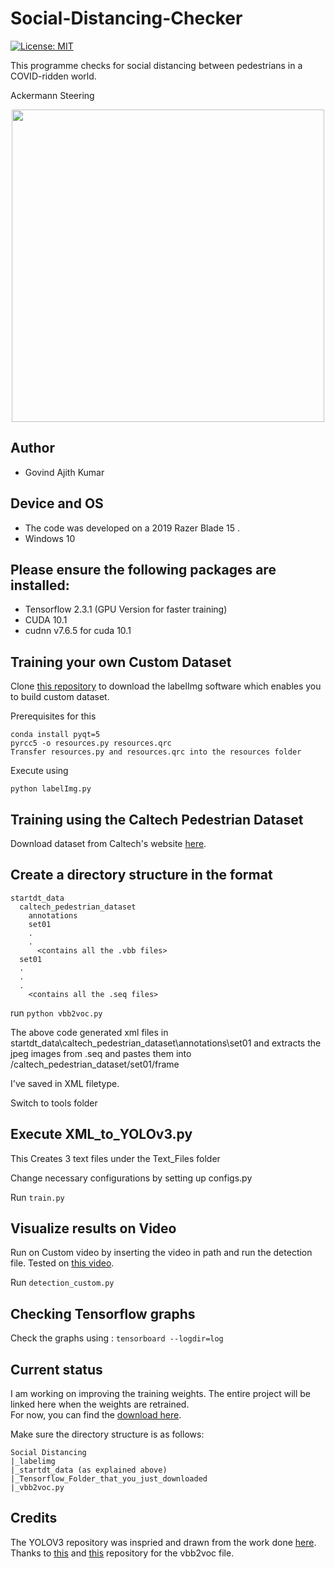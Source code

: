 # Social-Distancing-Checker

[![License: MIT](https://img.shields.io/badge/License-MIT-yellow.svg)](https://opensource.org/licenses/MIT)

This programme checks for social distancing between pedestrians in a COVID-ridden world.


Ackermann Steering

<p align="center">
  <img height="500" src="Images/social_distancing_gif.gif">
</p>

## Author

 - Govind Ajith Kumar

## Device and OS

 - The code was developed on a 2019 Razer Blade 15 .</br>
 - Windows 10

Please ensure the following packages are installed:
--

 - Tensorflow 2.3.1 (GPU Version for faster training)
 - CUDA 10.1
 - cudnn v7.6.5 for cuda 10.1
## Training your own Custom Dataset


Clone [this repository](https://github.com/tzutalin/labelImg) to download the labelImg software which enables you to build custom dataset.

Prerequisites for this

    conda install pyqt=5
    pyrcc5 -o resources.py resources.qrc
    Transfer resources.py and resources.qrc into the resources folder

Execute using 

`python labelImg.py`

## Training using the Caltech Pedestrian Dataset

Download dataset from Caltech's website [here](http://www.vision.caltech.edu/Image_Datasets/CaltechPedestrians/).

Create a directory structure in the format
--

    startdt_data
      caltech_pedestrian_dataset
        annotations
        set01
        .
        .
          <contains all the .vbb files>
      set01
      .
      .
      .
        <contains all the .seq files>

run `python vbb2voc.py`

The above code generated xml files in startdt_data\caltech_pedestrian_dataset\annotations\set01 and extracts the jpeg images from .seq and pastes them into /caltech_pedestrian_dataset/set01/frame

I've saved in XML filetype.

Switch to tools folder

Execute XML_to_YOLOv3.py
--

This Creates 3 text files under the Text_Files folder

Change necessary configurations by setting up configs.py

Run `train.py`

Visualize results on Video
--

Run on Custom video by inserting the video in path and run the detection file. Tested on [this video](https://www.youtube.com/watch?v=GJNjaRJWVP8).

Run `detection_custom.py`

Checking Tensorflow graphs
--

Check the graphs using : `tensorboard --logdir=log`


## Current status 

I am working on improving the training weights. The entire project will be linked here when the weights are retrained.</br>
For now, you can find the [download here](https://drive.google.com/file/d/1eMx6QdkupcESgp3kGyUqns2y0M5iAJev/view?usp=sharing).

Make sure the directory structure is as follows: 

    Social Distancing
    |_labelimg
    |_startdt_data (as explained above)
    |_Tensorflow_Folder_that_you_just_downloaded
    |_vbb2voc.py

## Credits

The YOLOV3 repository was inspried and drawn from the work done [here](https://github.com/pythonlessons/TensorFlow-2.x-YOLOv3).</br>
Thanks to [this](https://github.com/Ashwini-Analytics/Pedestrian-Detection-using-Darkflow) and [this](https://github.com/CasiaFan/Dataset_to_VOC_converter) repository for the vbb2voc file.
